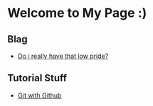 # Welcome to My Page :)

## Blag

* [Do i really have that low pride?](https://wowotek.github.io/blag/1.html)

## Tutorial Stuff

* [Git with Github](https://wowotek.github.io/tuts/git_with_github.html)